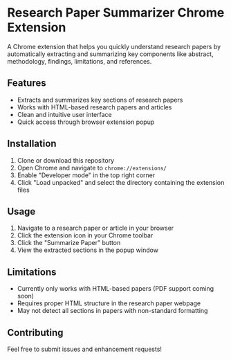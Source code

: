 # Research Paper Summarizer Chrome Extension

A Chrome extension that helps you quickly understand research papers by automatically extracting and summarizing key components like abstract, methodology, findings, limitations, and references.

## Features

- Extracts and summarizes key sections of research papers
- Works with HTML-based research papers and articles
- Clean and intuitive user interface
- Quick access through browser extension popup

## Installation

1. Clone or download this repository
2. Open Chrome and navigate to `chrome://extensions/`
3. Enable "Developer mode" in the top right corner
4. Click "Load unpacked" and select the directory containing the extension files

## Usage

1. Navigate to a research paper or article in your browser
2. Click the extension icon in your Chrome toolbar
3. Click the "Summarize Paper" button
4. View the extracted sections in the popup window

## Limitations

- Currently only works with HTML-based papers (PDF support coming soon)
- Requires proper HTML structure in the research paper webpage
- May not detect all sections in papers with non-standard formatting

## Contributing

Feel free to submit issues and enhancement requests! 